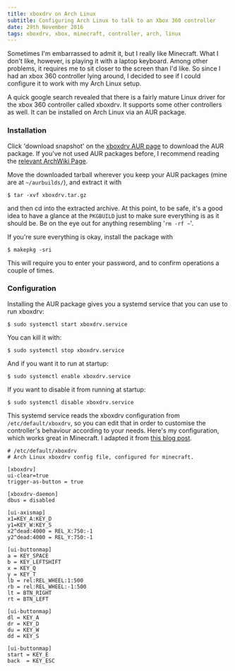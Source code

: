 ```yaml
---
title: xboxdrv on Arch Linux
subtitle: Configuring Arch Linux to talk to an Xbox 360 controller
date: 29th November 2016
tags: xboxdrv, xbox, minecraft, controller, arch, linux
---
```


Sometimes I'm embarrassed to admit it, but I really like Minecraft. What I don't like, however, is playing it with a laptop keyboard. Among other problems, it requires me to sit closer to the screen than I'd like. So since I had an xbox 360 controller lying around, I decided to see if I could configure it to work with my Arch Linux setup.

A quick google search revealed that there is a fairly mature Linux driver for the xbox 360 controller called xboxdrv. It supports some other controllers as well. It can be installed on Arch Linux via an AUR package.

### Installation

Click 'download snapshot' on the [xboxdrv AUR page](https://aur.archlinux.org/packages/xboxdrv/) to download the AUR package. If you've not used AUR packages before, I recommend reading the [relevant ArchWiki Page](https://wiki.archlinux.org/index.php/Arch_User_Repository).

Move the downloaded tarball wherever you keep your AUR packages (mine are at `~/aurbuilds/`), and extract it with

    $ tar -xvf xboxdrv.tar.gz

and then cd into the extracted archive. At this point, to be safe, it's a good idea to have a glance at the `PKGBUILD` just to make sure everything is as it should be. Be on the eye out for anything resembling '`rm -rf ~`'.

If you're sure everything is okay, install the package with

    $ makepkg -sri

This will require you to enter your password, and to confirm operations a couple of times.

### Configuration

Installing the AUR package gives you a systemd service that you can use to run xboxdrv:

    $ sudo systemctl start xboxdrv.service

You can kill it with:

    $ sudo systemctl stop xboxdrv.service

And if you want it to run at startup:

    $ sudo systemctl enable xboxdrv.service

If you want to disable it from running at startup:

    $ sudo systemctl disable xboxdrv.service

This systemd service reads the xboxdrv configuration from `/etc/default/xboxdrv`, so you can edit that in order to customise the controller's behaviour according to your needs. Here's my configuration, which works great in Minecraft. I adapted it from [this blog post](http://pspeter3.com/blog/2011/09/26/playing-minecraft-with-an-xbox360-controller/).

    # /etc/default/xboxdrv
    # Arch Linux xboxdrv config file, configured for minecraft.

    [xboxdrv]
    ui-clear=true
    trigger-as-button = true

    [xboxdrv-daemon]
    dbus = disabled

    [ui-axismap]
    x1=KEY_A:KEY_D
    y1=KEY_W:KEY_S
    x2^dead:4000 = REL_X:750:-1
    y2^dead:4000 = REL_Y:750:-1

    [ui-buttonmap]
    a = KEY_SPACE
    b = KEY_LEFTSHIFT
    x = KEY_Q
    y = KEY_T
    lb = rel:REL_WHEEL:1:500
    rb = rel:REL_WHEEL:-1:500
    lt = BTN_RIGHT
    rt = BTN_LEFT

    [ui-buttonmap]
    dl = KEY_A
    dr = KEY_D
    du = KEY_W
    dd = KEY_S

    [ui-buttonmap]
    start = KEY_E
    back  = KEY_ESC
